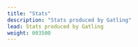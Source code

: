 ```yaml
---
title: "Stats"
description: "Stats produced by Gatling"
lead: Stats produced by Gatling
weight: 003500
---
```

